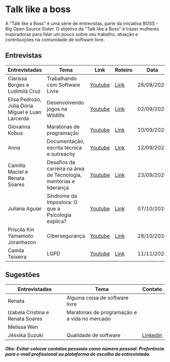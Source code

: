 # Talk like a boss

A "Talk like a Boss" é uma série de entrevistas, parte da iniciativa BOSS - Big Open Source Sister.
O objetivo da "Talk like a Boss" é trazer mulheres inspiradoras para falar um pouco sobre seu trabalho,
atuação e contribuições na comunidade de software livre.

## Entrevistas
| Entrevistadas   | Tema                                   | Link    | Roteiro | Data |
| --------------- | -------------------------------------- | ------- | ------- | ---- |
| Clarissa Borges e Ludimila Cruz | Trabalhando com Software Livre | [Youtube](https://youtu.be/VLYOrJexZGI)  | [Link](https://github.com/BOSS-BigOpenSourceSister/BigSister/blob/main/talk_like_a_boss/roteiros/2020_08_26_opensource_clarissaeludi.md)| 26/08/2020 |
| Elisa Pedrozo, Júlia Dória Miguel e Luan Larcerda | Desenvolvendo jogos na Wildlife | [Youtube](https://youtu.be/6du9815E5eM)  | [Link](https://github.com/BOSS-BigOpenSourceSister/BigSister/blob/main/talk_like_a_boss/roteiros/2020_09_02_jogos_wildlife.md)| 02/09/2020 |
| Giovanna Kobus  | Maratonas de programação | [Youtube](https://youtu.be/SmfqY9EsXUg)  | [Link](https://github.com/BOSS-BigOpenSourceSister/BigSister/blob/main/talk_like_a_boss/roteiros/2020_09_10maratona_giovanna.md) | 10/09/2020 |
| Anna | Documentação, escrita técnica e outreachy | [Youtube](https://www.youtube.com/watch?v=QgcXR94SMtA&list=PLFFHHqnY3q2FLjtGKYuI-V-z9u7jzBOb_&index=4&t=1s)  | [Link](https://github.com/BOSS-BigOpenSourceSister/BigSister/blob/main/talk_like_a_boss/roteiros/2020_09_12_doc_outreachy_anna.md) | 12/09/2020 |
| Camilla Maciel e Renata Soares | Desafios da carreira na área de Tecnologia, mentorias e liderança | [Youtube](https://www.youtube.com/watch?v=YQMH11KXDCA&feature=youtu.be)  | [Link](https://github.com/BOSS-BigOpenSourceSister/BigSister/blob/main/talk_like_a_boss/roteiros/2020_09_23_carreira_renataecamila.md) | 23/09/2020 |
| Juliana Aguiar | Síndrome da Impostora: O que a Psicologia explica? | [Youtube](https://www.youtube.com/watch?v=NzvxaDmyRpc)  | [Link](https://github.com/BOSS-BigOpenSourceSister/BigSister/blob/main/talk_like_a_boss/roteiros/2020_10_07_sindrome_impostora_juliana.md) | 07/10/2020 |
| Priscila Kin Yamamoto Joranhezon | Cibersegurança | [Youtube](https://youtu.be/56b9fpjI56I)  | [Link](https://github.com/BOSS-BigOpenSourceSister/BigSister/blob/main/talk_like_a_boss/roteiros/2020_10_28_ciberseguranca_priscila.md) | 28/10/2020 |
| Camila Teixeira | LGPD | [Youtube]()  | [Link](https://github.com/BOSS-BigOpenSourceSister/BigSister/blob/main/talk_like_a_boss/roteiros/2020_11_11_lgpdcamila.md) | 11/11/2020 |

## Sugestões
| Entrevistadas   | Tema                                   | Contato |
| --------------- | -------------------------------------- | ------- |
| Renata  | Alguma coisa de software livre |  |
| Izabela Cristina e Renata Soares | Maratonas de programação e a vida no mercado |  |
| Melissa Wen | | |
| Jéssika Suzuki | Qualidade de software | [Linkedin](https://www.linkedin.com/in/jessica-suzuki-418769142/)|

 ##### Obs: Evitar colocar contatos pessoais como número pessoal. Preferência para e-mail profissional ou plataforma de escolha da entrevistada.
